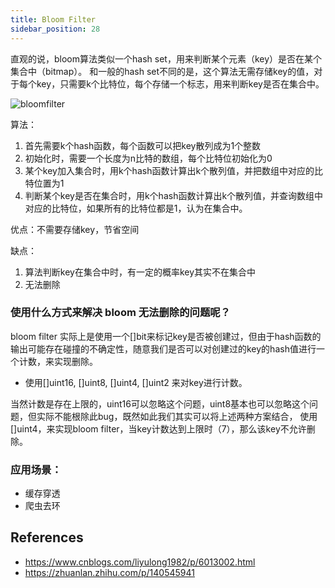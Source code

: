 ```yaml
---
title: Bloom Filter
sidebar_position: 28
---
```




直观的说，bloom算法类似一个hash set，用来判断某个元素（key）是否在某个集合中（bitmap）。
和一般的hash set不同的是，这个算法无需存储key的值，对于每个key，只需要k个比特位，每个存储一个标志，用来判断key是否在集合中。


![bloomfilter](/images/bloomfilter.jpg)



算法：
1. 首先需要k个hash函数，每个函数可以把key散列成为1个整数
2. 初始化时，需要一个长度为n比特的数组，每个比特位初始化为0
3. 某个key加入集合时，用k个hash函数计算出k个散列值，并把数组中对应的比特位置为1
4. 判断某个key是否在集合时，用k个hash函数计算出k个散列值，并查询数组中对应的比特位，如果所有的比特位都是1，认为在集合中。

优点：不需要存储key，节省空间

缺点：
1. 算法判断key在集合中时，有一定的概率key其实不在集合中
2. 无法删除




### 使用什么方式来解决 bloom 无法删除的问题呢？

bloom filter 实际上是使用一个[]bit来标记key是否被创建过，但由于hash函数的输出可能存在碰撞的不确定性，随意我们是否可以对创建过的key的hash值进行一个计数，来实现删除。
- 使用[]uint16, []uint8, []uint4, []uint2 来对key进行计数。

当然计数是存在上限的，uint16可以忽略这个问题，uint8基本也可以忽略这个问题，但实际不能根除此bug，既然如此我们其实可以将上述两种方案结合， 使用[]uint4，来实现bloom filter，当key计数达到上限时（7），那么该key不允许删除。







### 应用场景：

- 缓存穿透
- 爬虫去环






## References

- https://www.cnblogs.com/liyulong1982/p/6013002.html
- https://zhuanlan.zhihu.com/p/140545941